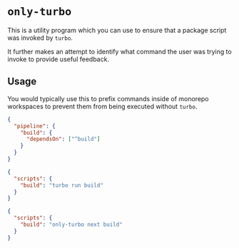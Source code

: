 # `only-turbo`

This is a utility program which you can use to ensure that a package script was invoked by `turbo`.

It further makes an attempt to identify what command the user was trying to invoke to provide useful feedback.

## Usage

You would typically use this to prefix commands inside of monorepo workspaces to prevent them from being executed without `turbo`.

```json /turbo.json
{
  "pipeline": {
    "build": {
      "dependsOn": ["^build"]
    }
  }
}
```

```json /package.json
{
  "scripts": {
    "build": "turbo run build"
  }
}
```

```json /apps/web/package.json
{
  "scripts": {
    "build": "only-turbo next build"
  }
}
```
